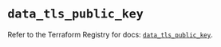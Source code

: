 # `data_tls_public_key`

Refer to the Terraform Registry for docs: [`data_tls_public_key`](https://registry.terraform.io/providers/hashicorp/tls/4.1.0/docs/data-sources/public_key).
